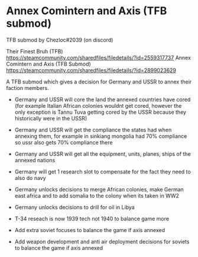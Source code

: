 # Annex Comintern and Axis (TFB submod)
 TFB submod by Chezloc#2039 (on discord)

Their Finest Bruh (TFB) https://steamcommunity.com/sharedfiles/filedetails/?id=2559317737
Annex Comintern and Axis (TFB Submod) https://steamcommunity.com/sharedfiles/filedetails/?id=2899023629

A TFB submod which gives a decision for Germany and USSR to annex their faction members.

- Germany and USSR will core the land the annexed countries have cored (for example Italian African colonies wouldnt get cored, however the only exception is Tannu Tuva getting cored by the USSR because they historically were in the USSR)

- Germany and USSR will get the compliance the states had when annexing them, for example in sinkiang mongolia had 70% compliance so ussr also gets 70% compliance there

- Germany and USSR will get all the equipment, units, planes, ships of the annexed nations

- Germany will get 1 research slot to compensate for the fact they need to also do navy

- Germany unlocks decisions to merge African colonies, make German east africa and to add somalia to the colony when its taken in WW2

- Germany unlocks decisions to drill for oil in Libya

- T-34 reseach is now 1939 tech not 1940 to balance game more

- Add extra soviet focuses to balance the game if axis annexed

- Add weapon development and anti air deployment decisions for soviets to balance the game if axis annexed
